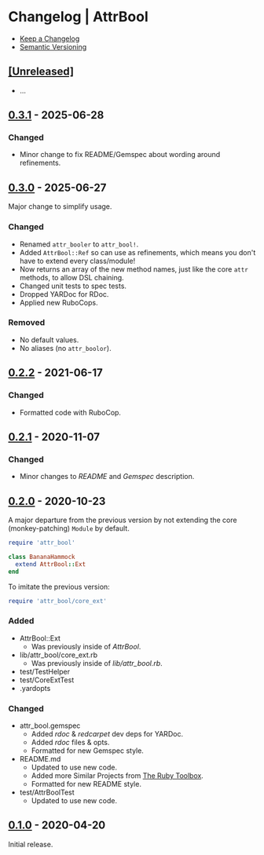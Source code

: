 # Changelog | AttrBool

- [Keep a Changelog](https://keepachangelog.com/en/1.1.0)
- [Semantic Versioning](https://semver.org/spec/v2.0.0.html)

## [[Unreleased]](https://github.com/esotericpig/attr_bool/compare/v0.3.1...HEAD)
- ...

## [0.3.1](https://github.com/esotericpig/attr_bool/compare/v0.3.0...v0.3.1) - 2025-06-28
### Changed
- Minor change to fix README/Gemspec about wording around refinements.

## [0.3.0](https://github.com/esotericpig/attr_bool/compare/v0.2.2...v0.3.0) - 2025-06-27
Major change to simplify usage.

### Changed
- Renamed `attr_booler` to `attr_bool!`.
- Added `AttrBool::Ref` so can use as refinements, which means you don't have to extend every class/module!
- Now returns an array of the new method names, just like the core `attr` methods, to allow DSL chaining.
- Changed unit tests to spec tests.
- Dropped YARDoc for RDoc.
- Applied new RuboCops.

### Removed
- No default values.
- No aliases (no `attr_boolor`).

## [0.2.2](https://github.com/esotericpig/attr_bool/compare/v0.2.1...v0.2.2) - 2021-06-17
### Changed
- Formatted code with RuboCop.

## [0.2.1](https://github.com/esotericpig/attr_bool/compare/v0.2.0...v0.2.1) - 2020-11-07
### Changed
- Minor changes to *README* and *Gemspec* description.

## [0.2.0](https://github.com/esotericpig/attr_bool/compare/v0.1.0...v0.2.0) - 2020-10-23
A major departure from the previous version by not extending the core (monkey-patching) `Module` by default.

```ruby
require 'attr_bool'

class BananaHammock
  extend AttrBool::Ext
end
```

To imitate the previous version:

```ruby
require 'attr_bool/core_ext'
```

### Added
- AttrBool::Ext
    - Was previously inside of *AttrBool*.
- lib/attr_bool/core_ext.rb
    - Was previously inside of *lib/attr_bool.rb*.
- test/TestHelper
- test/CoreExtTest
- .yardopts

### Changed
- attr_bool.gemspec
    - Added *rdoc* & *redcarpet* dev deps for YARDoc.
    - Added *rdoc* files & opts.
    - Formatted for new Gemspec style.
- README.md
    - Updated to use new code.
    - Added more Similar Projects from [The Ruby Toolbox](https://www.ruby-toolbox.com/search?q=attr+bool).
    - Formatted for new README style.
- test/AttrBoolTest
    - Updated to use new code.

## [0.1.0](https://github.com/esotericpig/attr_bool/tree/v0.1.0) - 2020-04-20
Initial release.
